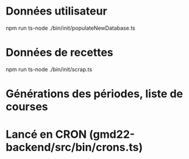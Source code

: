 
# Données utilisateur
npm run ts-node ./bin/init/populateNewDatabase.ts

# Données de recettes
npm run ts-node ./bin/init/scrap.ts

# Générations des périodes, liste de courses
# Lancé en CRON (gmd22-backend/src/bin/crons.ts)